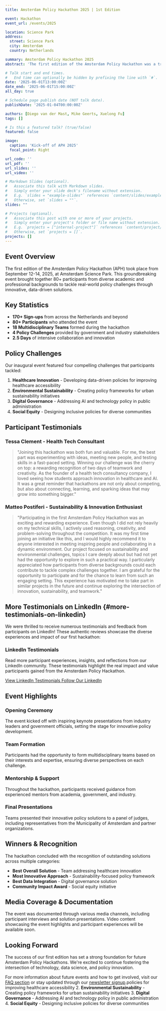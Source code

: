 ```yaml
---
title: Amsterdam Policy Hackathon 2025 | 1st Edition

event: Hackathon
event_url: /events/2025

location: Science Park
address:
  street: Science Park
  city: Amsterdam
  country: Netherlands

summary: Amsterdam Policy Hackathon 2025
abstract: 'The first edition of the Amsterdam Policy Hackathon was a tremendous success, bringing together 80+ participants from diverse backgrounds to tackle real-world policy challenges through data-driven solutions.'

# Talk start and end times.
#   End time can optionally be hidden by prefixing the line with `#`.
date: '2025-06-01T13:00:00Z'
date_end: '2025-06-01T15:00:00Z'
all_day: true

# Schedule page publish date (NOT talk date).
publishDate: '2025-01-04T00:00:00Z'

authors: [Diego van der Mast, Mike Geerts, Xuelong Fu]
tags: []

# Is this a featured talk? (true/false)
featured: false

image:
  caption: 'Kick-off of APH 2025'
  focal_point: Right

url_code: ''
url_pdf: ''
url_slides: ''
url_video: ''

# Markdown Slides (optional).
#   Associate this talk with Markdown slides.
#   Simply enter your slide deck's filename without extension.
#   E.g. `slides = "example-slides"` references `content/slides/example-slides.md`.
#   Otherwise, set `slides = ""`.
slides: ""

# Projects (optional).
#   Associate this post with one or more of your projects.
#   Simply enter your project's folder or file name without extension.
#   E.g. `projects = ["internal-project"]` references `content/project/deep-learning/index.md`.
#   Otherwise, set `projects = []`.
projects: []
---
```


## Event Overview

The first edition of the Amsterdam Policy Hackathon (APH) took place from September 12-14, 2025, at Amsterdam Science Park. This groundbreaking event brought together 80+ participants from diverse academic and professional backgrounds to tackle real-world policy challenges through innovative, data-driven solutions.

## Key Statistics

- **170+ Sign-ups** from across the Netherlands and beyond
- **80+ Participants** who attended the event
- **18 Multidisciplinary Teams** formed during the hackathon
- **4 Policy Challenges** provided by government and industry stakeholders
- **2.5 Days** of intensive collaboration and innovation

## Policy Challenges

Our inaugural event featured four compelling challenges that participants tackled:

1. **Healthcare Innovation** - Developing data-driven policies for improving healthcare accessibility
2. **Environmental Sustainability** - Creating policy frameworks for urban sustainability initiatives
3. **Digital Governance** - Addressing AI and technology policy in public administration
4. **Social Equity** - Designing inclusive policies for diverse communities

## Participant Testimonials

### Tessa Clement - Health Tech Consultant

> "Joining this hackathon was both fun and valuable. For me, the best part was experimenting with ideas, meeting new people, and testing skills in a fast-paced setting. Winning our challenge was the cherry on top: a rewarding recognition of two days of teamwork and creativity. As the founder of a health tech consultancy company, I loved seeing how students approach innovation in healthcare and AI. It was a great reminder that hackathons are not only about competing, but also about connecting, learning, and sparking ideas that may grow into something bigger."

### Matteo Postiferi - Sustainability & Innovation Enthusiast

> "Participating in the first Amsterdam Policy Hackathon was an exciting and rewarding experience. Even though I did not rely heavily on my technical skills, I actively used reasoning, creativity, and problem-solving throughout the competition. It was my first time joining an initiative like this, and I would highly recommend it to anyone interested in meeting inspiring people and collaborating in a dynamic environment. Our project focused on sustainability and environmental challenges, topics I care deeply about but had not yet had the opportunity to explore in such a practical way. I particularly appreciated how participants from diverse backgrounds could each contribute to tackle complex challenges together. I am grateful for the opportunity to participate and for the chance to learn from such an engaging setting. This experience has motivated me to take part in similar projects in the future and continue exploring the intersection of innovation, sustainability, and teamwork."

## More Testimonials on LinkedIn {#more-testimonials-on-linkedin}

We were thrilled to receive numerous testimonials and feedback from participants on LinkedIn! These authentic reviews showcase the diverse experiences and impact of our first hackathon:

<div class="linkedin-testimonials">
  <div class="linkedin-section">
    <div class="linkedin-header">
      <i class="fab fa-linkedin"></i>
      <h3>LinkedIn Testimonials</h3>
    </div>
    <p class="linkedin-description">
      Read more participant experiences, insights, and reflections from our LinkedIn community. These testimonials highlight the real impact and value participants gained from the Amsterdam Policy Hackathon.
    </p>
    <div class="linkedin-links">
      <a href="[YOUR_LINKEDIN_POST_URL]" class="linkedin-link" target="_blank" rel="noopener">
        <i class="fab fa-linkedin"></i>
        View LinkedIn Testimonials
      </a>
      <a href="[YOUR_LINKEDIN_COMPANY_PAGE]" class="linkedin-link secondary" target="_blank" rel="noopener">
        <i class="fas fa-building"></i>
        Follow Our LinkedIn
      </a>
    </div>
  </div>
</div>

## Event Highlights

### Opening Ceremony
The event kicked off with inspiring keynote presentations from industry leaders and government officials, setting the stage for innovative policy development.

### Team Formation
Participants had the opportunity to form multidisciplinary teams based on their interests and expertise, ensuring diverse perspectives on each challenge.

### Mentorship & Support
Throughout the hackathon, participants received guidance from experienced mentors from academia, government, and industry.

### Final Presentations
Teams presented their innovative policy solutions to a panel of judges, including representatives from the Municipality of Amsterdam and partner organizations.

## Winners & Recognition

The hackathon concluded with the recognition of outstanding solutions across multiple categories:

- **Best Overall Solution** - Team addressing healthcare innovation
- **Most Innovative Approach** - Sustainability-focused policy framework
- **Best Data Integration** - Digital governance solution
- **Community Impact Award** - Social equity initiative

## Media Coverage & Documentation

The event was documented through various media channels, including participant interviews and solution presentations. Video content showcasing the event highlights and participant experiences will be available soon.

## Looking Forward

The success of our first edition has set a strong foundation for future Amsterdam Policy Hackathons. We're excited to continue fostering the intersection of technology, data science, and policy innovation.

For more information about future events and how to get involved, visit our [FAQ section](/faq) or stay updated through our [newsletter signup](https://forms.gle/iqDdhpaUhu2fL3sU8).policies for improving healthcare accessibility
2. **Environmental Sustainability** - Creating policy frameworks for urban sustainability initiatives
3. **Digital Governance** - Addressing AI and technology policy in public administration
4. **Social Equity** - Designing inclusive policies for diverse communities
